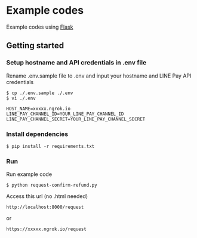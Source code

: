 # Example codes

Example codes using [Flask](http://flask.pocoo.org/)

## Getting started

### Setup hostname and API credentials in .env file

Rename .env.sample file to .env and input your hostname and LINE Pay API credentials

```
$ cp ./.env.sample ./.env
$ vi ./.env

HOST_NAME=xxxxx.ngrok.io
LINE_PAY_CHANNEL_ID=YOUR_LINE_PAY_CHANNEL_ID
LINE_PAY_CHANNEL_SECRET=YOUR_LINE_PAY_CHANNEL_SECRET
```

### Install dependencies

```
$ pip install -r requirements.txt
```

### Run

Run example code

```
$ python request-confirm-refund.py
```

Access this url (no .html needed)

```
http://localhost:8000/request
```

or

```
https://xxxxx.ngrok.io/request
```

